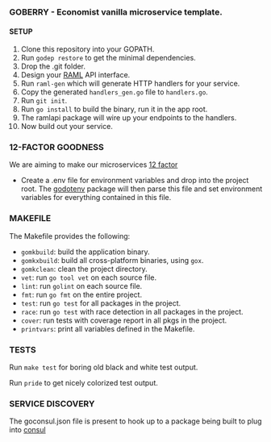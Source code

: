 ### GOBERRY - Economist vanilla microservice template.

#### SETUP

1. Clone this repository into your GOPATH.
2. Run ```godep restore``` to get the minimal dependencies.
3. Drop the .git folder.
4. Design your [RAML](http://raml.org) API interface.
5. Run ```raml-gen``` which will generate HTTP handlers for your service.
6. Copy the generated ```handlers_gen.go``` file to ```handlers.go```.
7. Run ```git init```.
8. Run ```go install``` to build the binary, run it in the app root.
9. The ramlapi package will wire up your endpoints to the handlers.
10. Now build out your service.

### 12-FACTOR GOODNESS

We are aiming to make our microservices [12 factor](http://12factor.net/)

* Create a .env file for environment variables and drop into the project root. The [godotenv](http://github.com/joho/godotenv) package will then parse this file and set environment
variables for everything contained in this file.

### MAKEFILE

The Makefile provides the following:

* `gomkbuild`: build the application binary.
* `gomkxbuild`: build all cross-platform binaries, using `gox`.
* `gomkclean`: clean the project directory.
* `vet`: run `go tool vet` on each source file.
* `lint`: run `golint` on each source file.
* `fmt`: run `go fmt` on the entire project.
* `test`: run `go test` for all packages in the project.
* `race`: run `go test` with race detection in all packages in the project.
* `cover`: run tests with coverage report in all pkgs in the project.
* `printvars`: print all variables defined in the Makefile.

### TESTS

Run ```make test``` for boring old black and white test output.

Run ```pride``` to get nicely colorized test output.

### SERVICE DISCOVERY

The goconsul.json file is present to hook up to a package being built to plug into [consul](https://www.consul.io)